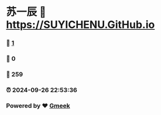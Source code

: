 # 苏一辰 :link: https://SUYICHENU.GitHub.io 
### :page_facing_up: [1](https://SUYICHENU.GitHub.io/tag.html) 
### :speech_balloon: 0 
### :hibiscus: 259 
### :alarm_clock: 2024-09-26 22:53:36 
### Powered by :heart: [Gmeek](https://github.com/Meekdai/Gmeek)
